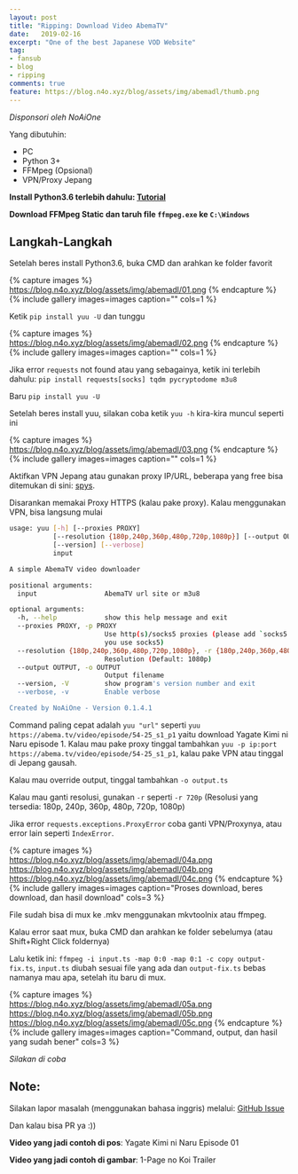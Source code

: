```yaml
---
layout: post
title: "Ripping: Download Video AbemaTV"
date:   2019-02-16
excerpt: "One of the best Japanese VOD Website"
tag:
- fansub 
- blog
- ripping
comments: true
feature: https://blog.n4o.xyz/blog/assets/img/abemadl/thumb.png
---
```


*Disponsori oleh NoAiOne*

Yang dibutuhin:
- PC
- Python 3+
- FFMpeg (Opsional)
- VPN/Proxy Jepang

**Install Python3.6 terlebih dahulu: [Tutorial](https://xo.tc/installing-python-36-on-windows.html)**

**Download FFMpeg Static dan taruh file `ffmpeg.exe` ke `C:\Windows`**

## Langkah-Langkah 

Setelah beres install Python3.6, buka CMD dan arahkan ke folder favorit

{% capture images %}
	https://blog.n4o.xyz/blog/assets/img/abemadl/01.png
{% endcapture %}
{% include gallery images=images caption="" cols=1 %}

Ketik `pip install yuu -U` dan tunggu

{% capture images %}
	https://blog.n4o.xyz/blog/assets/img/abemadl/02.png
{% endcapture %}
{% include gallery images=images caption="" cols=1 %}

Jika error `requests` not found atau yang sebagainya, ketik ini terlebih dahulu: `pip install requests[socks] tqdm pycryptodome m3u8`

Baru `pip install yuu -U`

Setelah beres install yuu, silakan coba ketik `yuu -h` kira-kira muncul seperti ini

{% capture images %}
	https://blog.n4o.xyz/blog/assets/img/abemadl/03.png
{% endcapture %}
{% include gallery images=images caption="" cols=1 %}

Aktifkan VPN Jepang atau gunakan proxy IP/URL, beberapa yang free bisa ditemukan di sini: [spys](http://spys.one/free-proxy-list/JP/).

Disarankan memakai Proxy HTTPS (kalau pake proxy). Kalau menggunakan VPN, bisa langsung mulai

```bash
usage: yuu [-h] [--proxies PROXY]
           [--resolution {180p,240p,360p,480p,720p,1080p}] [--output OUTPUT]
           [--version] [--verbose]
           input

A simple AbemaTV video downloader

positional arguments:
  input                 AbemaTV url site or m3u8

optional arguments:
  -h, --help            show this help message and exit
  --proxies PROXY, -p PROXY
                        Use http(s)/socks5 proxies (please add `socks5://` if
                        you use socks5)
  --resolution {180p,240p,360p,480p,720p,1080p}, -r {180p,240p,360p,480p,720p,1080p}
                        Resolution (Default: 1080p)
  --output OUTPUT, -o OUTPUT
                        Output filename
  --version, -V         show program's version number and exit
  --verbose, -v         Enable verbose

Created by NoAiOne - Version 0.1.4.1
```

Command paling cepat adalah `yuu "url"` seperti `yuu https://abema.tv/video/episode/54-25_s1_p1` yaitu download Yagate Kimi ni Naru episode 1.
Kalau mau pake proxy tinggal tambahkan `yuu -p ip:port https://abema.tv/video/episode/54-25_s1_p1`, kalau pake VPN atau tinggal di Jepang gausah.

Kalau mau override output, tinggal tambahkan `-o output.ts`

Kalau mau ganti resolusi, gunakan `-r` seperti `-r 720p` (Resolusi yang tersedia: 180p, 240p, 360p, 480p, 720p, 1080p)

Jika error `requests.exceptions.ProxyError` coba ganti VPN/Proxynya, atau error lain seperti `IndexError`.

{% capture images %}
	https://blog.n4o.xyz/blog/assets/img/abemadl/04a.png
	https://blog.n4o.xyz/blog/assets/img/abemadl/04b.png
	https://blog.n4o.xyz/blog/assets/img/abemadl/04c.png
{% endcapture %}
{% include gallery images=images caption="Proses download, beres download, dan hasil download" cols=3 %}

File sudah bisa di mux ke .mkv menggunakan mkvtoolnix atau ffmpeg.

Kalau error saat mux, buka CMD dan arahkan ke folder sebelumya (atau Shift+Right Click foldernya)

Lalu ketik ini: `ffmpeg -i input.ts -map 0:0 -map 0:1 -c copy output-fix.ts`, `input.ts` diubah sesuai file yang ada dan `output-fix.ts` bebas namanya mau apa, setelah itu baru di mux.

{% capture images %}
	https://blog.n4o.xyz/blog/assets/img/abemadl/05a.png
	https://blog.n4o.xyz/blog/assets/img/abemadl/05b.png
	https://blog.n4o.xyz/blog/assets/img/abemadl/05c.png
{% endcapture %}
{% include gallery images=images caption="Command, output, dan hasil yang sudah bener" cols=3 %}

*Silakan di coba*

## Note:

Silakan lapor masalah (menggunakan bahasa inggris) melalui: [GitHub Issue](https://github.com/noaione/yuu/issues)

Dan kalau bisa PR ya :))

**Video yang jadi contoh di pos**: Yagate Kimi ni Naru Episode 01

**Video yang jadi contoh di gambar**: 1-Page no Koi Trailer